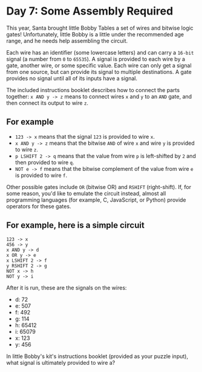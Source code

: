 # Day 7: Some Assembly Required

This year, Santa brought little Bobby Tables a set of wires and bitwise logic gates! Unfortunately, little Bobby is a little under the recommended age range, and he needs help assembling the circuit.

Each wire has an identifier (some lowercase letters) and can carry a `16-bit` signal (a number from `0` to `65535`). A signal is provided to each wire by a gate, another wire, or some specific value. Each wire can only get a signal from one source, but can provide its signal to multiple destinations. A gate provides no signal until all of its inputs have a signal.

The included instructions booklet describes how to connect the parts together: `x AND y -> z` means to connect wires `x` and `y` to an `AND` gate, and then connect its output to wire `z`.

## For example

* `123 -> x` means that the signal `123` is provided to wire `x`.
* `x AND y -> z` means that the bitwise `AND` of wire `x` and wire `y` is provided to wire `z`.
* `p LSHIFT 2 -> q` means that the value from wire `p` is left-shifted by `2` and then provided to wire `q`.
* `NOT e -> f` means that the bitwise complement of the value from wire `e` is provided to wire `f`.

Other possible gates include `OR` (bitwise OR) and `RSHIFT` (right-shift). If, for some reason, you'd like to emulate the circuit instead, almost all programming languages (for example, C, JavaScript, or Python) provide operators for these gates.

## For example, here is a simple circuit

```advent-of-code-script
123 -> x
456 -> y
x AND y -> d
x OR y -> e
x LSHIFT 2 -> f
y RSHIFT 2 -> g
NOT x -> h
NOT y -> i
```

After it is run, these are the signals on the wires:

* d: 72
* e: 507
* f: 492
* g: 114
* h: 65412
* i: 65079
* x: 123
* y: 456

In little Bobby's kit's instructions booklet (provided as your puzzle input), what signal is ultimately provided to wire a?
